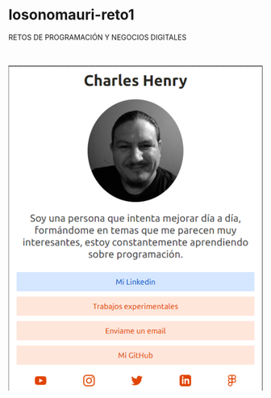 # Iosonomauri-reto1
RETOS DE PROGRAMACIÓN Y NEGOCIOS DIGITALES

<br><br>
<img src="https://github.com/eichenbergerche/iosonomauri-reto1/blob/main/images/2022-11-06%2016_07_20-Window.png" alt="Charles Henry Eichenberger">
